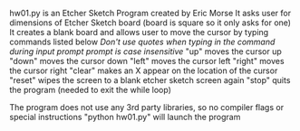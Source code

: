 hw01.py is an Etcher Sketch Program created by Eric Morse
It asks user for dimensions of Etcher Sketch board (board is square so it only asks for one)
It creates a blank board and allows user to move the cursor by typing commands listed below
*Don't use quotes when typing in the command during input prompt*
*prompt is case insensitive*
"up" moves the cursor up
"down" moves the cursor down
"left" moves the cursor left
"right" moves the cursor right
"clear" makes an X appear on the location of the cursor
"reset" wipes the screen to a blank etcher sketch screen again
"stop" quits the program (needed to exit the while loop)

The program does not use any 3rd party libraries, so no compiler flags or special instructions
"python hw01.py" will launch the program



